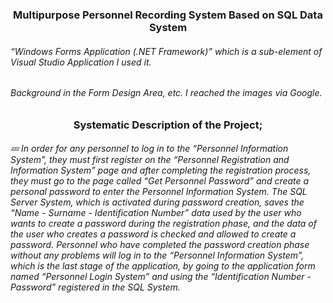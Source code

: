 <h3 align="center">Multipurpose Personnel Recording System Based on SQL Data System</h3>

<h6>“Windows Forms Application (.NET Framework)” which is a sub-element of Visual Studio Application I used it.</h6>
<h6>Background in the Form Design Area, etc. I reached the images via Google.</h6>



<h3 align="center"> Systematic Description of the Project;</h3>
<h6>💤 In order for any personnel to log in to the “Personnel Information System”, they must first register on the “Personnel Registration and Information System” page and after completing the registration process, they must go to the page called “Get Personnel Password” and create a personal password to enter the Personnel Information System. The SQL Server System, which is activated during password creation, saves the “Name - Surname - Identification Number” data used by the user who wants to create a password during the registration phase, and the data of the user who creates a password is checked and allowed to create a password. Personnel who have completed the password creation phase without any problems will log in to the “Personnel Information System”, which is the last stage of the application, by going to the application form named “Personnel Login System” and using the “Identification Number - Password” registered in the SQL System.</h6>
